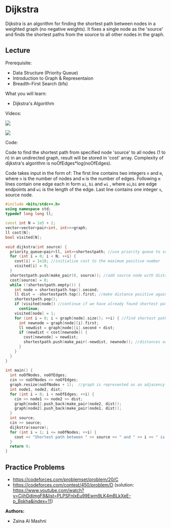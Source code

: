 # Dijkstra
Dijkstra is an algorithm for finding the shortest path between nodes in a weighted graph (no negative weights). It fixes a single node as the 'source' and finds the shortest paths from the source to all other nodes in the graph.

## Lecture

Prerequisite:
- Data Structure (Priority Queue)
- Introduction to Graph & Representaion
- Breadth-First Search (bfs)

What you will learn:
- Dijkstra's Algorithm

Videos:

[![](https://img.youtube.com/vi/2zjv48EqNWU/0.jpg)](https://www.youtube.com/watch?v=2zjv48EqNWU)

[![](https://img.youtube.com/vi/rT9q0-xwUcE/0.jpg)](https://www.youtube.com/watch?v=rT9q0-xwUcE)

Code:

Code to find the shortest path from specified node 'source' to all nodes (1 to n) in an undirected graph, result will be stored in 'cost' array. Complexity of dijkstra's algorithm is noOfEdges*log(noOfEdges).

Code takes input in the form of:
The first line contains two integers `n` and `m`, where `n` is the number of nodes and `m` is the number of edges.
Following `m` lines contain one edge each in form `ai`, `bi` and `wi` ,
where `ai`,`bi` are edge endpoints and `wi` is the length of the edge. Last line contains one integer `s`, source node.

```cpp
#include <bits/stdc++.h>
using namespace std;
typedef long long ll;
 
const int N = 1e5 + 2;
vector<vector<pair<int, int>>>graph;
ll cost[N];
bool visited[N];
 
void dijkstra(int source) {
  priority_queue<pair<ll, int>>shortestpath; //use priority queue to sort distances in increasing order (smallest distance at top)
  for (int i = 0; i < N; ++i) {
    cost[i] = 1e18; //initialize cost to the maximum positive number
    visited[i] = 0;
  }
  shortestpath.push(make_pair(0, source)); //add source node with distance 0
  cost[source] = 0;
  while (!shortestpath.empty()) {
    int node = shortestpath.top().second;
    ll dist = -shortestpath.top().first; //make distance positive again
    shortestpath.pop();
    if (visited[node]) //continue if we have already found shortest path to this node
      continue;
    visited[node] = 1; 
    for (int i = 0; i < graph[node].size(); ++i) { //find shortest path to other nodes
      int newnode = graph[node][i].first;
      ll newdist = graph[node][i].second + dist;
      if (newdist < cost[newnode]) {
        cost[newnode] = newdist;
        shortestpath.push(make_pair(-newdist, newnode)); //distances are stored as negative numbers so that priority queue can sort them properly
      }
    }
  }
}
 
int main() {
  int noOfNodes, noOfEdges;
  cin >> noOfNodes >> noOfEdges;
  graph.resize(noOfNodes + 1);  //graph is represented as an adjacency list
  int node1, node2, dist;
  for (int i = 0; i < noOfEdges; ++i) {
    cin >> node1 >> node2 >> dist;
    graph[node1].push_back(make_pair(node2, dist));
    graph[node2].push_back(make_pair(node1, dist));
  }
  int source;
  cin >> source;
  dijkstra(source);
  for (int i = 1; i <= noOfNodes; ++i) {
    cout << "Shortest path between " << source << " and " << i << " is: " << cost[i] << endl;
  }
  return 0;
}
```
## Practice Problems

- https://codeforces.com/problemset/problem/20/C
- https://codeforces.com/contest/450/problem/D (solution: https://www.youtube.com/watch?v=CjihDdimgF8&list=PLPSFnlxEu99Ewm9LK4mBLkXeE-p_Bskha&index=11)

**Authors:**
* Zaina Al Mashni